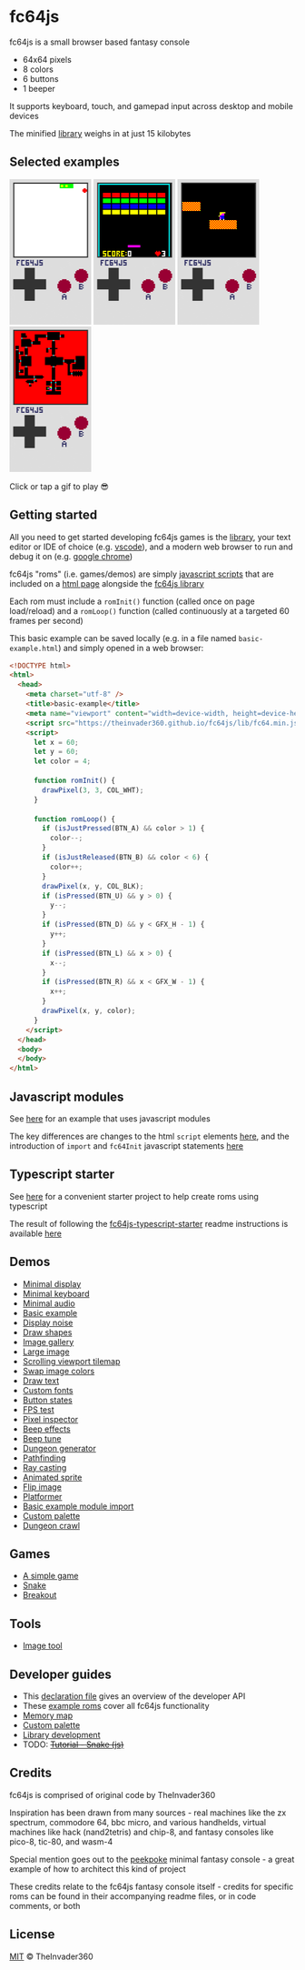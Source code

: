 # fc64js

fc64js is a small browser based fantasy console

* 64x64 pixels
* 8 colors
* 6 buttons
* 1 beeper

It supports keyboard, touch, and gamepad input across desktop and mobile devices

The minified [library](/lib/fc64.min.js) weighs in at just 15 kilobytes

## Selected examples

[<img src="https://raw.githubusercontent.com/TheInvader360/fc64js/main/docs/snake.gif" width="144"/>](https://theinvader360.github.io/fc64js/rom/game/snake/) [<img src="https://raw.githubusercontent.com/TheInvader360/fc64js/main/docs/breakout.gif" width="144"/>](https://theinvader360.github.io/fc64js/rom/game/breakout/) [<img src="https://raw.githubusercontent.com/TheInvader360/fc64js/main/docs//platformer.gif" width="144"/>](https://theinvader360.github.io/fc64js/rom/demo/platformer/) [<img src="https://raw.githubusercontent.com/TheInvader360/fc64js/main/docs/ray-casting.gif" width="144"/>](https://theinvader360.github.io/fc64js/rom/demo/ray-casting/)

Click or tap a gif to play :sunglasses:

## Getting started

All you need to get started developing fc64js games is the [library](/lib/fc64.min.js), your text editor or IDE of choice (e.g. [vscode](https://code.visualstudio.com/download)), and a modern web browser to run and debug it on (e.g. [google chrome](https://www.google.com/chrome))

fc64js "roms" (i.e. games/demos) are simply [javascript scripts](/rom/game/a-simple-game/main.js) that are included on a [html page](/rom/game/a-simple-game/index.html) alongside the [fc64js library](/lib/fc64.min.js)

Each rom must include a ```romInit()``` function (called once on page load/reload) and a ```romLoop()``` function (called continuously at a targeted 60 frames per second)

This basic example can be saved locally (e.g. in a file named ```basic-example.html```) and simply opened in a web browser:

```html
<!DOCTYPE html>
<html>
  <head>
    <meta charset="utf-8" />
    <title>basic-example</title>
    <meta name="viewport" content="width=device-width, height=device-height, user-scalable=no, initial-scale=1, maximum-scale=1" />
    <script src="https://theinvader360.github.io/fc64js/lib/fc64.min.js"></script>
    <script>
      let x = 60;
      let y = 60;
      let color = 4;

      function romInit() {
        drawPixel(3, 3, COL_WHT);
      }

      function romLoop() {
        if (isJustPressed(BTN_A) && color > 1) {
          color--;
        }
        if (isJustReleased(BTN_B) && color < 6) {
          color++;
        }
        drawPixel(x, y, COL_BLK);
        if (isPressed(BTN_U) && y > 0) {
          y--;
        }
        if (isPressed(BTN_D) && y < GFX_H - 1) {
          y++;
        }
        if (isPressed(BTN_L) && x > 0) {
          x--;
        }
        if (isPressed(BTN_R) && x < GFX_W - 1) {
          x++;
        }
        drawPixel(x, y, color);
      }
    </script>
  </head>
  <body>
  </body>
</html>
```

## Javascript modules

See [here](https://github.com/TheInvader360/fc64js/tree/main/rom/demo/basic-example-module-import) for an example that uses javascript modules

The key differences are changes to the html ```script``` elements [here](https://github.com/TheInvader360/fc64js/blob/main/rom/demo/basic-example-module-import/index.html#L10), and the introduction of ```import``` and ```fc64Init``` javascript statements [here](https://github.com/TheInvader360/fc64js/blob/main/rom/demo/basic-example-module-import/main.js#L1-L3)

## Typescript starter

See [here](https://github.com/TheInvader360/fc64js-typescript-starter) for a convenient starter project to help create roms using typescript

The result of following the [fc64js-typescript-starter](https://github.com/TheInvader360/fc64js-typescript-starter) readme instructions is available [here](https://github.com/TheInvader360/fc64js-typescript-basic-example)

## Demos

* [Minimal display](/rom/demo/minimal-display/)
* [Minimal keyboard](/rom/demo/minimal-keyboard/)
* [Minimal audio](/rom/demo/minimal-audio/)
* [Basic example](/rom/demo/basic-example/)
* [Display noise](/rom/demo/display-noise/)
* [Draw shapes](/rom/demo/draw-shapes/)
* [Image gallery](/rom/demo/image-gallery/)
* [Large image](/rom/demo/large-image/)
* [Scrolling viewport tilemap](/rom/demo/scrolling-viewport-tilemap/)
* [Swap image colors](/rom/demo/swap-image-colors/)
* [Draw text](/rom/demo/draw-text/)
* [Custom fonts](/rom/demo/custom-fonts/)
* [Button states](/rom/demo/button-states/)
* [FPS test](/rom/demo/fps-test/)
* [Pixel inspector](/rom/demo/pixel-inspector/)
* [Beep effects](/rom/demo/beep-effects/)
* [Beep tune](/rom/demo/beep-tune/)
* [Dungeon generator](/rom/demo/dungeon-generator/)
* [Pathfinding](/rom/demo/pathfinding/)
* [Ray casting](/rom/demo/ray-casting/)
* [Animated sprite](/rom/demo/animated-sprite/)
* [Flip image](/rom/demo/flip-image/)
* [Platformer](/rom/demo/platformer/)
* [Basic example module import](/rom/demo/basic-example-module-import/)
* [Custom palette](/rom/demo/custom-palette/)
* [Dungeon crawl](/rom/demo/dungeon-crawl/)

## Games

* [A simple game](/rom/game/a-simple-game/)
* [Snake](/rom/game/snake/)
* [Breakout](/rom/game/breakout/)

## Tools

* [Image tool](/tools/image-tool/)

## Developer guides

* This [declaration file](/lib/fc64.d.ts) gives an overview of the developer API
* These [example roms](/rom) cover all fc64js functionality
* [Memory map](/docs/memory-map.md)
* [Custom palette](/docs/custom-palette/custom-palette.md)
* [Library development](/docs/library-development.md)
* TODO: ~~[Tutorial - Snake (js)](/docs/tutorial/snake-js/snake-js.md)~~

## Credits

fc64js is comprised of original code by TheInvader360

Inspiration has been drawn from many sources - real machines like the zx spectrum, commodore 64, bbc micro, and various handhelds, virtual machines like hack (nand2tetris) and chip-8, and fantasy consoles like pico-8, tic-80, and wasm-4

Special mention goes out to the [peekpoke](https://github.com/abagames/peekpoke) minimal fantasy console - a great example of how to architect this kind of project

These credits relate to the fc64js fantasy console itself - credits for specific roms can be found in their accompanying readme files, or in code comments, or both

## License

[MIT](/LICENSE) © TheInvader360

